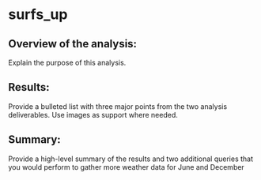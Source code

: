 # surfs_up

## Overview of the analysis: 
Explain the purpose of this analysis.

## Results: 
Provide a bulleted list with three major points from the two analysis deliverables. Use images as support where needed.

## Summary: 
Provide a high-level summary of the results and two additional queries that you would perform to gather more weather data for June and December
